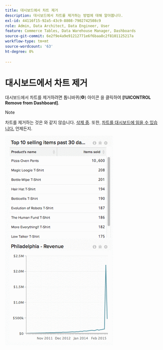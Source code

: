 ```yaml
---
title: 대시보드에서 차트 제거
description: 대시보드에서 차트를 제거하는 방법에 대해 알아봅니다.
exl-id: 44116f15-92a5-43c9-8808-7902742508c9
role: Admin, Data Architect, Data Engineer, User
feature: Commerce Tables, Data Warehouse Manager, Dashboards
source-git-commit: 6e2f9e4a9e91212771e6f6baa8c2f8101125217a
workflow-type: tm+mt
source-wordcount: '63'
ht-degree: 0%

---
```


# 대시보드에서 차트 제거

대시보드에서 차트를 제거하려면 톱니바퀴(![](../../assets/gear-icon.png)) 아이콘 을 클릭하여 **[!UICONTROL Remove from Dashboard]**.

>[!NOTE]
>
>차트를 제거하는 것은 와 같지 않습니다. [삭제 중](../../data-user/dashboards/delete-chart.md). 또한, [차트를 대시보드에 읽을 수 있습니다.](../../data-user/dashboards/add-charts-dashboard.md) 언제든지.

![차트 제거](../../assets/Removing_Charts_from_Dashboards.gif)
